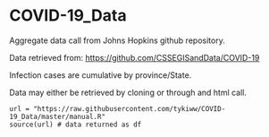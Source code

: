 # COVID-19_Data
Aggregate data call from Johns Hopkins github repository.

Data retrieved from: https://github.com/CSSEGISandData/COVID-19

Infection cases are cumulative by province/State. 

Data may either be retrieved by cloning or through and html call.

```{python}
url = "https://raw.githubusercontent.com/tykiww/COVID-19_Data/master/manual.R"
source(url) # data returned as df
```
